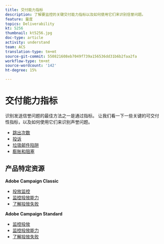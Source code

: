 ```yaml
---
title: 交付能力指标
description: 了解要监控的关键交付能力指标以及如何使用它们来识别信誉问题。
feature: 量度
topics: Deliverability
kt: 5256
thumbnail: kt5256.jpg
doc-type: article
activity: understand
team: ACS
translation-type: tm+mt
source-git-commit: 550821608eb7049f739a156536dd31b6b2faa2fa
workflow-type: tm+mt
source-wordcount: '142'
ht-degree: 15%

---
```



# 交付能力指标

识别发送信誉问题的最佳方法之一是通过指标。 让我们看一下一些关键的可交付性指标，以及如何使用它们来识别声誉问题。

* [跳出次数](/help/metrics/bounces.md)
* [投诉](/help/metrics/complaints.md)
* [垃圾邮件陷阱](/help/metrics/spam-traps.md)
* [膨胀和阻塞](/help/metrics/bulking-and-blocking.md)

## 产品特定资源

**Adobe Campaign Classic**

* [投放监控](https://experienceleague.adobe.com/docs/campaign-classic/using/sending-messages/monitoring-deliveries/about-delivery-monitoring.html)
* [监控投放能力](https://experienceleague.adobe.com/docs/campaign-classic/using/sending-messages/deliverability-management/monitoring-deliverability.html)
* [了解投放失败](https://experienceleague.adobe.com/docs/campaign-classic/using/sending-messages/monitoring-deliveries/understanding-delivery-failures.html)

**Adobe Campaign Standard**

* [监控投放](https://experienceleague.adobe.com/docs/campaign-standard/using/testing-and-sending/monitoring-messages/monitoring-a-delivery.html)
* [监控投放能力](https://experienceleague.adobe.com/docs/campaign-standard/using/testing-and-sending/managing-deliverability/monitor-deliverability.html?lang=en#testing-and-sending)
* [了解投放失败](https://experienceleague.adobe.com/docs/campaign-standard/using/testing-and-sending/monitoring-messages/understanding-delivery-failures.html)
